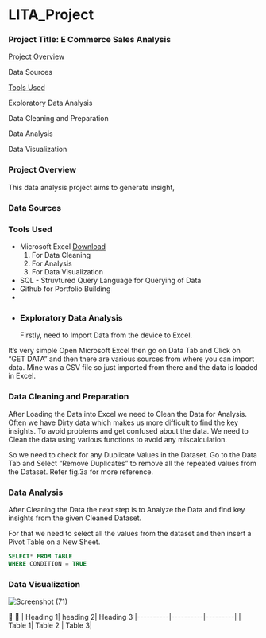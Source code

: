 # LITA_Project
### Project Title: E Commerce Sales Analysis

[Project Overview](#project.overview)

Data Sources

[Tools Used](#tools.used)

Exploratory Data Analysis

Data Cleaning and Preparation

Data Analysis

Data Visualization







### Project Overview
This data analysis project aims to generate insight,







### Data Sources




### Tools Used
- Microsoft Excel [Download](http://www.microsoft.com)
  1. For Data Cleaning
  2. For Analysis
  3. For Data Visualization
- SQL - Struvtured Query Language for Querying of Data
- Github for Portfolio Building
- 
- ### Exploratory Data Analysis
  Firstly, need to Import Data from the device to Excel.

It’s very simple Open Microsoft Excel then go on Data Tab and Click on “GET DATA” and then there are various sources from where you can import data. Mine was a CSV file so just imported from there and the data is loaded in Excel.

  ### Data Cleaning and Preparation
  After Loading the Data into Excel we need to Clean the Data for Analysis. Often we have Dirty data which makes us more difficult to find the key insights. To avoid problems and get confused about the data. We need to Clean the data using various functions to avoid any miscalculation.

So we need to check for any Duplicate Values in the Dataset. Go to the Data Tab and Select “Remove Duplicates” to remove all the repeated values from the Dataset. Refer fig.3a for more reference.



  


  ### Data Analysis

  After Cleaning the Data the next step is to Analyze the Data and find key insights from the given Cleaned Dataset.

For that we need to select all the values from the dataset and then insert a Pivot Table on a New Sheet. 



  ```SQL
  SELECT* FROM TABLE
  WHERE CONDITION = TRUE
  ```

  ### Data Visualization
 
![Screenshot (71)](https://github.com/user-attachments/assets/b87875db-1188-4fc3-8c9f-5bdcc9ac313b)

🥇
🧮
| Heading 1| heading 2| Heading 3
|----------|----------|---------|
| Table 1| Table 2 | Table 3|
